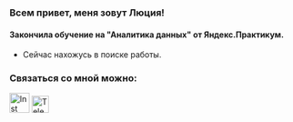 ### Всем привет, меня зовут Люция!
#### Закончила обучение  на "Аналитика данных" от Яндекс.Практикум.
  * Сейчас нахожусь в поиске работы.

### Связаться со мной можно:
<!DOCTYPE html>
<html>
 <head>
  <meta charset="utf-8">
 </head>
 <body>
  <p>
   <a href="https://instagram.com/lyutsiyaa"><img src="https://avatars.mds.yandex.net/i?id=e4437a488b1ddf0a30c4eaae7b713956-5654477-images-thumbs&n=13" width="35" 
   height="35" alt="Inst"></a>
   <a href="https://t.me/lyutsiya"><img src="https://static.tildacdn.com/tild3033-3839-4330-a565-376335353366/telegram-logo-black-.png" width="30" 
   height="30" alt="Telegram"></a>
  </p>
 </body>
</html>
